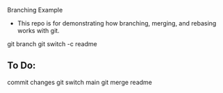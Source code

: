 Branching Example

- This repo is for demonstrating how branching, merging, and rebasing works with git.

git branch
git switch -c readme

To Do:
--------------------
commit changes
git switch main
git merge readme